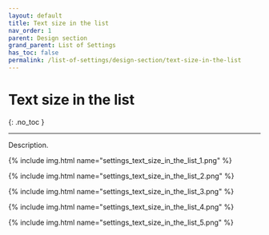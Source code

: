 ```yaml
---
layout: default
title: Text size in the list
nav_order: 1
parent: Design section
grand_parent: List of Settings
has_toc: false
permalink: /list-of-settings/design-section/text-size-in-the-list
---
```


# Text size in the list
{: .no_toc }

---

Description.

{% include img.html name="settings_text_size_in_the_list_1.png" %}

{% include img.html name="settings_text_size_in_the_list_2.png" %}

{% include img.html name="settings_text_size_in_the_list_3.png" %}

{% include img.html name="settings_text_size_in_the_list_4.png" %}

{% include img.html name="settings_text_size_in_the_list_5.png" %}